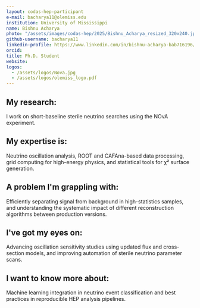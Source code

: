 ```yaml
---
layout: codas-hep-participant
e-mail: bacharya11@olemiss.edu
institution: University of Mississippi
name: Bishnu Acharya
photo: "/assets/images/codas-hep/2025/Bishnu_Acharya_resized_320x240.jpg"
github-username: bacharya11
linkedin-profile: https://www.linkedin.com/in/bishnu-acharya-bab716196/
orcid:
title: Ph.D. Student
website:
logos:
  - /assets/logos/Nova.jpg
  - /assets/logos/olemiss_logo.pdf
---
```


## My research:
I work on short-baseline sterile neutrino searches using the NOvA experiment.

## My expertise is:
Neutrino oscillation analysis, ROOT and CAFAna-based data processing, grid computing for high-energy physics, and statistical tools for χ² surface generation.

## A problem I'm grappling with:
Efficiently separating signal from background in high-statistics samples, and understanding the systematic impact of different reconstruction algorithms between production versions.

## I've got my eyes on:
Advancing oscillation sensitivity studies using updated flux and cross-section models, and improving automation of sterile neutrino parameter scans.

## I want to know more about:
Machine learning integration in neutrino event classification and best practices in reproducible HEP analysis pipelines.

